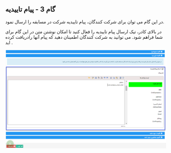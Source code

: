 ﻿## گام 3 - پیام تاییدیه



در این گام می توان برای شرکت کنندگان، پیام تاییدیه شرکت در مسابقه را ارسال نمود.

در بالای کادر، تیک ارسال پیام تاییدیه را فعال کنید تا امکان نوشتن متن در این گام برای شما فراهم شود. می توانید به شرکت کنندگان اطمینان دهید که پیام آنها رادریافت کرده اید .

![](advertising-sendingcompetitionsms-thirddstep.png)

